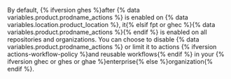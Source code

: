 By default, {% ifversion ghes %}after {% data variables.product.prodname_actions %} is enabled on {% data variables.location.product_location %}, it{% elsif fpt or ghec %}{% data variables.product.prodname_actions %}{% endif %} is enabled on all repositories and organizations. You can choose to disable {% data variables.product.prodname_actions %} or limit it to actions {% ifversion actions-workflow-policy %}and reusable workflows{% endif %} in your {% ifversion ghec or ghes or ghae %}enterprise{% else %}organization{% endif %}.

